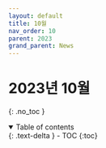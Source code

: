 ```yaml
---
layout: default
title: 10월
nav_order: 10
parent: 2023
grand_parent: News
---
```


# 2023년 10월
{: .no_toc }

<details open markdown="block">
  <summary>
    Table of contents
  </summary>
  {: .text-delta }
- TOC
{:toc}
</details>
<!------------------------------------ STEP ------------------------------------>
